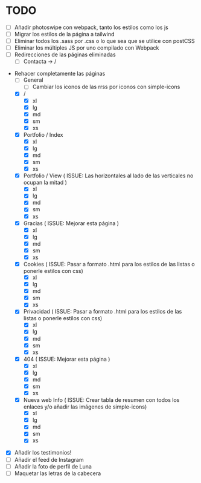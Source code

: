 # TODO

* [ ] Añadir photoswipe con webpack, tanto los estilos como los js
* [ ] Migrar los estilos de la página a tailwind
* [ ] Eliminar todos los .sass por .css o lo que sea que se utilice con postCSS
* [ ] Eliminar los múltiples JS por uno compilado con Webpack
* [ ] Redirecciones de las páginas eliminadas
  * [ ] Contacta -> /

<!-- 
'sm': '640px', @media (min-width: 640px) { ... }
'md': '768px', @media (min-width: 768px) { ... }
'lg': '1024px', @media (min-width: 1024px) { ... }
'xl': '1280px', @media (min-width: 1280px) { ... }
-->
* Rehacer completamente las páginas
  * [ ] General
    * [ ] Cambiar los iconos de las rrss por iconos con simple-icons
  * [x] /
    * [x] xl
    * [x] lg
    * [x] md
    * [x] sm
    * [x] xs
  * [x] Portfolio / Index
    * [x] xl
    * [x] lg
    * [x] md
    * [x] sm
    * [x] xs
  * [x] Portfolio / View ( ISSUE: Las horizontales al lado de las verticales no ocupan la mitad )
    * [x] xl
    * [x] lg
    * [x] md
    * [x] sm
    * [x] xs
  * [x] Gracias ( ISSUE: Mejorar esta página )
    * [x] xl
    * [x] lg
    * [x] md
    * [x] sm
    * [x] xs
  * [x] Cookies ( ISSUE: Pasar a formato .html para los estilos de las listas o ponerle estilos con css)
    * [x] xl
    * [x] lg
    * [x] md
    * [x] sm
    * [x] xs
  * [x] Privacidad ( ISSUE: Pasar a formato .html para los estilos de las listas o ponerle estilos con css)
    * [x] xl
    * [x] lg
    * [x] md
    * [x] sm
    * [x] xs
  * [x] 404 ( ISSUE: Mejorar esta página )
    * [x] xl
    * [x] lg
    * [x] md
    * [x] sm
    * [x] xs
  * [x] Nueva web Info ( ISSUE: Crear tabla de resumen con todos los enlaces y/o añadir las imágenes de simple-icons)
    * [x] xl
    * [x] lg
    * [x] md
    * [x] sm
    * [x] xs

* [x] Añadir los testimonios!
* [ ] Añadir el feed de Instagram
* [ ] Añadir la foto de perfil de Luna
* [ ] Maquetar las letras de la cabecera